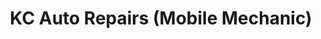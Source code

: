 ---
title: "KC Auto Repairs (Mobile Mechanic)"
url: /hove/kc-auto-repairs-mobile-mechanic/
shop: car repair
---